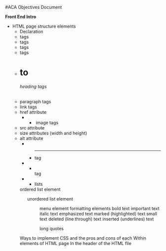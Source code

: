 #ACA Objectives Document

**Front End Intro**
+ HTML page structure elements
    - <!DOCTYPE> Declaration
    - <html></html> tags
    - <heading></heading> tags
    - <title></title> tags
    - <body></body> tags
    - <h1> to <h6> heading tags
    - <p></p>  paragraph tags
    - <a></a> link tags
    - href attribute
        - - <img> image tags
    - src attribute
    - size attributes (width and height)
    - alt attribute
        - - <hr> tag
        - - <br> tag
        - - lists 
    <ol> ordered list element
    <ul> unordered list element
    <menu> menu element
    formatting elements
    <b></b> bold text
    <strong></strong> important text
    <i></i> italic text
    <em></em> emphasized text
    <mark></mark> marked (highlighted) text
    <small></small> small text
    <del></del> deleted (line through) text
    <ins></ins> inserted (underlines) text
    <blockquote></blockquote> long quotes
Ways to implement CSS and the pros and cons of each
    Within elements of HTML page
    In the header of the HTML file
        <style> elements
    In an external CSS file
        <link rel="stylesheet" href="css/my-style.css">
CSS properties
    Box Model Properties
    Offset
    Padding
    Margin
    Dimensions (width and height)
    Border
    Breaking the normal document flow
    Floats (Left and right)        
    Reinstating normal document flow 
    Clearing Floats (Left, right, and both)
    Use of Clear Fix
Typography:
    Font-family
    Font-size
    Font-weight
    Line height
Units of Measurement (px, %)
CSS selectors:
    .class
    #id
Native HTML Tags
Selective Precedence within CSS selectors
Media Queries
Bootstrap
    Grid classes (xs, sm, md, and lg)
    Grid system concepts
        .container
        .container-fluid
        .row
        .col
    Responsive utilities in Bootstrap
    Navbar components
        



Front End Intermediate
Primitives
Boolean
Null
Number
String
Symbol
Undefined
Variables
var
let
const
JS Tools
Node.js
NPM
Gulp
Babel
Logging Output
Conditionals and Comparisons: 
If/else
Switch 
Logical Operators
Making comparisons
Objects
Arrays
Maps
Sets 
Mutability
Loops: 
For
While
Functions
Classes and Objects
Bugs and Error Handling 
Strict Mode
Testing
Debugging
Regular Expressions
Manipulating the DOM 
Getting Elements
Creating Elements
Traversing the DOM
Events
Angular



Back End Intro
Variables
Strings
Arrays
Nested Arrays
Keys
Operators
Arithmetic
+  addition 
++ incrementing up by 1 each time
-  subtraction
-- incrementing down by 1 each time
*  multiplication
/  division
%  modulus (remainder from division)
Concatenation    
Relational
==  equal to
!=  not equal to
>=  greater than or equal to
<=  less than or equal to
>  greater than 
< less than
Logical 
&&  -  AND
||  -  OR
!  -  NOT
If and if/else statements
Values
Typecasting
Loops
For
For each
While
Do...while
Break and continue keywords 
Processing user input via $_GET and $_POST
Common Functions:
phpinfo()
echo
exit()
die()
strlen()
set()
unset()
gettype()
rand()
count()
multiply_all()
sum()
concatenate_strs()
print_r()
serialize() / unserialize()
file_put_contents()
file_get_contents()
array_key_exists()
file_exists()
str_replace()
HTML/CSS
Heading tags
Body tags
Block elements
Inline elements
<p> tags
<div> tags
<span> tags
Headings
Style tags vs. CSS files
Id’s
Classes
Lists - <ul></ul>, <li></li>
Padding
Margin
Border
Background
Types of spaces
Images
Anchor links
Forms
    

**Back End Intermediate** 
HTML
Syntax*
    PHP tags
    Comments
    Debug using die
Variables*
Data types and loose typing*
Typecasting*
Operators*
Control Structures*
    If-else
    Nested conditional
    Switch-case
    For loop
    Foreach loop
    While loop
Strings*
    Creating a string
    Concatenating two strings
    Escaping literal values
    Referencing individual characters using array notation
Functions*
Creating a function
Returning values
Distinction between ‘by value’ and ‘by reference” arguments
Documenting functions using DocBlock
Variable scope within a function
Arrays*
    Creating an array
    Basic array operations
(referencing, adding, removing, replacing, values)
Utilizing built in array functions
    Looping through an array
    Creating a hash table for fast index lookups
    Sorting Arrays
Scaffolding using Bootstrap
Adding style using CSS*
Dynamic behavior using the power of javascript and jQuery
Collecting user input using forms*
    Text, textarea, radio, checkbox, select, a file use
Making AJAX call
Sessions
Fundamentals of Object Oriented Programming
    Defining a class
    Instantiating an object
    Inheritance
Classes
    Constructors
    Visibility
Public, Protected, Private
Class Constants
Static Methods and Properties
Visibility and Encapsulation
Abstract Classes
Interfaces
Design Patterns
Factory
Singleton
Front Controller
Model View Controller
Dependency Injection
MySQL Fundamentals
Terminology
Create tables
Inserting records
Selecting records
Simple queries
Aggregate queries
    Joins
Modifying tables
Updating values in tables
Remove existing field from table
Select specific fields
Installation and use of Symfony
Create bundles
Routing
Controllers
Templating
PSR-4 autoloading
Namespaces
Dependency Injection
Service Container












*Concept covered in intro class
